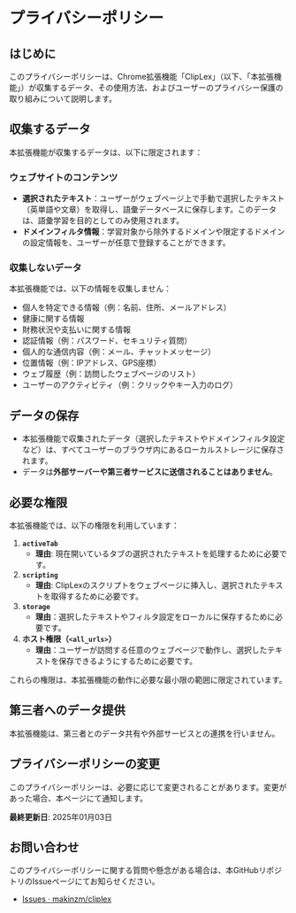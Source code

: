 # プライバシーポリシー

## はじめに
このプライバシーポリシーは、Chrome拡張機能「ClipLex」（以下、「本拡張機能」）が収集するデータ、その使用方法、およびユーザーのプライバシー保護の取り組みについて説明します。

## 収集するデータ
本拡張機能が収集するデータは、以下に限定されます：

### ウェブサイトのコンテンツ
- **選択されたテキスト**：ユーザーがウェブページ上で手動で選択したテキスト（英単語や文章）を取得し、語彙データベースに保存します。このデータは、語彙学習を目的としてのみ使用されます。
- **ドメインフィルタ情報**：学習対象から除外するドメインや限定するドメインの設定情報を、ユーザーが任意で登録することができます。

### 収集しないデータ
本拡張機能では、以下の情報を収集しません：
- 個人を特定できる情報（例：名前、住所、メールアドレス）
- 健康に関する情報
- 財務状況や支払いに関する情報
- 認証情報（例：パスワード、セキュリティ質問）
- 個人的な通信内容（例：メール、チャットメッセージ）
- 位置情報（例：IPアドレス、GPS座標）
- ウェブ履歴（例：訪問したウェブページのリスト）
- ユーザーのアクティビティ（例：クリックやキー入力のログ）

## データの保存
- 本拡張機能で収集されたデータ（選択したテキストやドメインフィルタ設定など）は、すべてユーザーのブラウザ内にあるローカルストレージに保存されます。
- データは**外部サーバーや第三者サービスに送信されることはありません**。

## 必要な権限
本拡張機能では、以下の権限を利用しています：

1. **`activeTab`**  
   - **理由**: 現在開いているタブの選択されたテキストを処理するために必要です。
2. **`scripting`**  
   - **理由**: ClipLexのスクリプトをウェブページに挿入し、選択されたテキストを取得するために必要です。
1. **`storage`**  
   - **理由**：選択したテキストやフィルタ設定をローカルに保存するために必要です。
2. **ホスト権限（`<all_urls>`）**  
   - **理由**：ユーザーが訪問する任意のウェブページで動作し、選択したテキストを保存できるようにするために必要です。

これらの権限は、本拡張機能の動作に必要な最小限の範囲に限定されています。

## 第三者へのデータ提供
本拡張機能は、第三者とのデータ共有や外部サービスとの連携を行いません。

## プライバシーポリシーの変更
このプライバシーポリシーは、必要に応じて変更されることがあります。変更があった場合、本ページにて通知します。

**最終更新日**: 2025年01月03日

## お問い合わせ
このプライバシーポリシーに関する質問や懸念がある場合は、本GitHubリポジトリのIssueページにてお知らせください。

- [Issues · makinzm/cliplex](https://github.com/makinzm/cliplex/issues)

